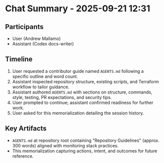 # Chat Summary - 2025-09-21 12:31

## Participants
- User (Andrew Mallamo)
- Assistant (Codex docs-writer)

## Timeline
1. User requested a contributor guide named `AGENTS.md` following a specific outline and word count.
2. Assistant inspected repository structure, existing scripts, and Terraform workflow to tailor guidance.
3. Assistant authored `AGENTS.md` with sections on structure, commands, style, testing, PR expectations, and security tips.
4. User prompted to continue; assistant confirmed readiness for further work.
5. User asked for this memorialization detailing the session history.

## Key Artifacts
- `AGENTS.md` at repository root containing "Repository Guidelines" (approx. 300 words) aligned with monitoring stack practices.
- This memorialization capturing actions, intent, and outcomes for future reference.
